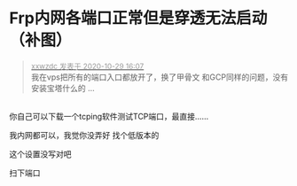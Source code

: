 # Frp内网各端口正常但是穿透无法启动（补图）


<div class="quote"><blockquote><font size="2"><a href="https://www.hostloc.com/forum.php?mod=redirect&amp;goto=findpost&amp;pid=9369693&amp;ptid=759802" target="_blank"><font color="#999999">xxwzdc 发表于 2020-10-29 16:07</font></a></font><br />
我在vps把所有的端口入口都放开了，换了甲骨文 和GCP同样的问题，没有安装宝塔什么的 ...</blockquote></div><br />
你自己可以下载一个tcping软件测试TCP端口，最直接……<img id="aimg_WPWhO" onclick="zoom(this, this.src, 0, 0, 0)" class="zoom" src="https://cdn.jsdelivr.net/gh/hishis/forum-master/public/images/patch.gif" onmouseover="img_onmouseoverfunc(this)" onload="thumbImg(this)" border="0" alt="" />

我内网都可以，我觉你没弄好 找个低版本的

这个设置没写对吧

扫下端口
